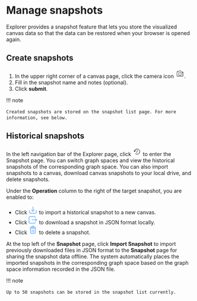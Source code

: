 # Manage snapshots

Explorer provides a snapshot feature that lets you store the visualized canvas data so that the data can be restored when your browser is opened again.

## Create snapshots

1. In the upper right corner of a canvas page, click the camera icon ![snapshot](../figs/graph-snapshot.png).
2. Fill in the snapshot name and notes (optional).
3. Click **submit**.

!!! note

    Created snapshots are stored on the snapshot list page. For more information, see below.


## Historical snapshots

In the left navigation bar of the Explorer page, click ![snapshot_history](../figs/snapshot-history.png) to enter the Snapshot page. You can switch graph spaces and view the historical snapshots of the corresponding graph space. You can also import snapshots to a canvas, download canvas snapshots to your local drive, and delete snapshots.

Under the **Operation** column to the right of the target snapshot, you are enabled to: 

- Click ![snapshot_import](../figs/snapshot-import.png) to import a historical snapshot to a new canvas.
- Click ![snapshot_export](../figs/snapshot-export.png) to download a snapshot in JSON format locally.
- Click ![snapshot_delete](../figs/snapshot-delete.png) to delete a snapshot.

At the top left of the **Snapshot** page, click **Import Snapshot** to import previously downloaded files in JSON format to the **Snapshot** page for sharing the snapshot data offline. The system automatically places the imported snapshots in the corresponding graph space based on the graph space information recorded in the JSON file.

!!! note

    Up to 50 snapshots can be stored in the snapshot list currently.
